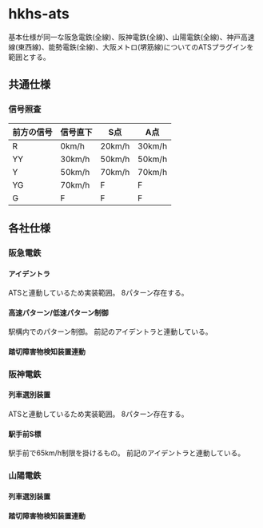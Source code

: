 # hkhs-ats

基本仕様が同一な阪急電鉄(全線)、阪神電鉄(全線)、山陽電鉄(全線)、神戸高速線(東西線)、能勢電鉄(全線)、大阪メトロ(堺筋線)についてのATSプラグインを範囲とする。

## 共通仕様
### 信号照査
| 前方の信号 | 信号直下 | S点 | A点 |
|---|---|---|---|
| R | 0km/h | 20km/h | 30km/h |
| YY | 30km/h | 50km/h | 50km/h |
| Y | 50km/h | 70km/h | 70km/h |
| YG | 70km/h | F | F |
| G | F | F | F |

## 各社仕様
### 阪急電鉄
#### アイデントラ
ATSと連動しているため実装範囲。
8パターン存在する。

#### 高速パターン/低速パターン制御
駅構内でのパターン制御。
前記のアイデントラと連動している。

#### 踏切障害物検知装置連動

### 阪神電鉄
#### 列車選別装置
ATSと連動しているため実装範囲。
8パターン存在する。

#### 駅手前S標
駅手前で65km/h制限を掛けるもの。
前記のアイデントラと連動している。

### 山陽電鉄
#### 列車選別装置

#### 踏切障害物検知装置連動